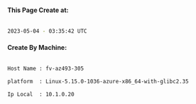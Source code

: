 
   
#### This Page Create at:

```bash

2023-05-04 - 03:35:42 UTC

```

#### Create By Machine:

```bash

Host Name : fv-az493-305

platform  : Linux-5.15.0-1036-azure-x86_64-with-glibc2.35

Ip Local  : 10.1.0.20

```

